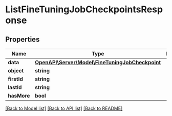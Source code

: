 # ListFineTuningJobCheckpointsResponse

## Properties
Name | Type | Description | Notes
------------ | ------------- | ------------- | -------------
**data** | [**OpenAPI\Server\Model\FineTuningJobCheckpoint**](FineTuningJobCheckpoint.md) |  | 
**object** | **string** |  | 
**firstId** | **string** |  | [optional] 
**lastId** | **string** |  | [optional] 
**hasMore** | **bool** |  | 

[[Back to Model list]](../README.md#documentation-for-models) [[Back to API list]](../README.md#documentation-for-api-endpoints) [[Back to README]](../README.md)



